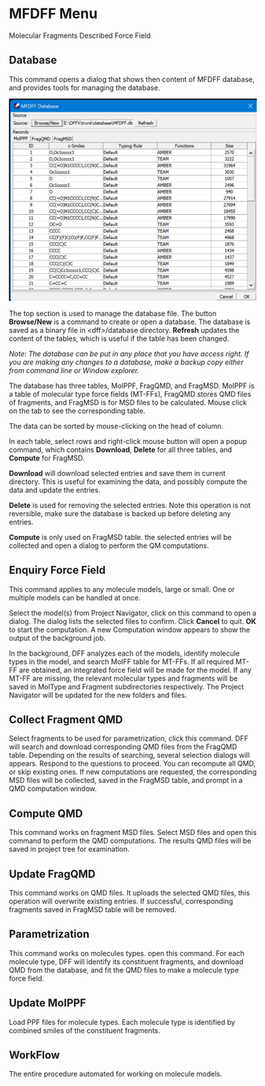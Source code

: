 # MFDFF Menu

Molecular Fragments Described Force Field

## Database
This command opens a dialog that shows then content of MFDFF database, and provides tools for managing the database. 

![alt text](image.png)

The top section is used to manage the database file. The button **Browse/New** is a command to create or open a database. The database is saved as a binary file in \<dff\>/database directory. **Refresh** updates the content of the tables, which is useful if the table has been changed.

*Note: The database can be put in any place that you have access right. If you are making any changes to a database, make a backup copy either from command line or Window explorer.*

The database has three tables, MolPPF, FragQMD, and FragMSD. MolPPF is a table of molecular type force fields (MT-FFs), FragQMD stores QMD files of fragments, and FragMSD is for MSD files to be calculated. Mouse click on the tab to see the corresponding table. 

The data can be sorted by mouse-clicking on the head of column. 

In each table, select rows and right-click mouse button will open a popup command, which contains **Download**, **Delete** for all three tables, and **Compute** for FragMSD. 

**Download** will download selected entries and save them in current directory. This is useful for examining the data, and possibly compute the data and update the entries.    

**Delete** is used for removing the selected entries. Note this operation is not reversible, make sure the database is backed up before deleting any entries.

**Compute** is only used on FragMSD table. the selected entries will be collected and open a dialog to perform the QM computations.

## Enquiry Force Field 

This command applies to any molecule models, large or small. One or multiple models can be handled at once. 

Select the model(s) from Project Navigator, click on this command to open a dialog. The dialog lists the selected files to confirm. Click **Cancel** to quit. **OK** to start the computation. A new Computation window appears to show the output of the background job.  

In the background, DFF analyzes each of the models, identify molecule types in the model, and search MolFF table for MT-FFs. If all required MT-FF are obtained, an integrated force field will be made for the model. If any MT-FF are missing, the relevant molecular types and fragments will be saved in MolType and Fragment subdirectories respectively. The Project Navigator will be updated for the new folders and files. 

## Collect Fragment QMD
Select fragments to be used for parametrization, click this command. DFF will search and download corresponding QMD files from the FragQMD table. Depending on the results of searching, several selection dialogs will appears. Respond to the questions to proceed. You can recompute all QMD, or skip existing ones. If new computations are requested, the corresponding MSD files will be collected, saved in the FragMSD table, and prompt in a QMD computation window.



## Compute QMD
This command works on fragment MSD files. Select MSD files and open this command to perform the QMD computations. The results QMD files will be saved in project tree for examination. 

## Update FragQMD
This command works on QMD files. It uploads the selected QMD files, this operation will overwrite existing entries. If successful, corresponding fragments saved in FragMSD table will be removed.  

## Parametrization
This command works on molecules types. open this command. For each molecule type, DFF will identify its constituent fragments, and download QMD from the database, and fit the QMD files to make a molecule type force field.

## Update MolPPF
Load PPF files for molecule types. Each molecule type is identified by combined smiles of the constituent fragments.

## WorkFlow
The entire procedure automated for working on molecule models. 





